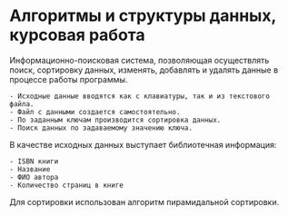 # Алгоритмы и структуры данных, курсовая работа

Информационно-поисковая система, позволяющая осуществлять поиск, сортировку данных, изменять, добавлять и удалять данные в процессе работы программы.  
  
    - Исходные данные вводятся как с клавиатуры, так и из текстового файла. 
    - Файл с данными создается самостоятельно. 
    - По заданным ключам производится сортировка данных. 
    - Поиск данных по задаваемому значению ключа.
    
В качестве исходных данных выступает библиотечная информация:
  
    - ISBN книги
    - Название
    - ФИО автора
    - Количество страниц в книге 
    
Для сортировки использован алгоритм пирамидальной сортировки.
